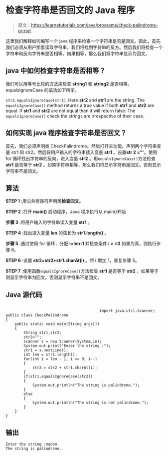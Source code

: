 # 检查字符串是否回文的 Java 程序

> 原文：<https://learnetutorials.com/java/programs/check-palindrome-or-not>

这里我们解释如何编写一个 java 程序来检查一个字符串是否是回文。因此，首先我们必须从用户那里读取字符串，我们将找到字符串的反方。然后我们将检查一个字符串和反向字符串是否相等。如果相等，那么我们将字符串显示为回文。

## java 中如何检查字符串是否相等？

我们可以用等号比较的方法来检查 **string1** 和 **string2** 是否相等。equalsIgnoreCase 的语法如下所示。

`str2.equalsIgnoreCase(str1);`Here **str2** and **str1** are the string. The `equalsIgnoreCase()` method returns a true value if both **str1** and **str2** are equal. If **str1** and **str2** are not equal then it will return false. The `equalsIgnoreCase()` check the strings are irrespective of their case.

## 如何实现 java 程序检查字符串是否回文？

首先，我们必须声明类 CheckPalindrome。然后打开主功能。声明两个字符串变量 str1 和 str2。然后将用户输入的字符串读入变量 **str1** 。设置**str 2 =“**”。使用 for 循环找出字符串的反向，进入变量 **str2** 。用`equalsIgnoreCase()`方法检查 **str1** 是否等于 **str2** 。如果字符串相等，那么我们将显示字符串是回文。否则显示字符串不是回文。

## 算法

**STEP 1** :用公共修饰符声明类**检查回文**。

**STEP 2** :打开 **main()** 启动程序，Java 程序执行从 main()开始

**步骤 3** :将用户输入的字符串读入变量 **str1** 。

**STEP 4** :找出进入变量 **len** 的弦长为 **str1.length()** 。

**步骤 5** :通过使用 for 循环，分配 **i=len-1** 并检查条件 **i > =0** 如果为真，则执行步骤 6。

**STEP 6** :设置 **str2=str2+str1.charAt(i)** 。将 **i** 增加 1，重复步骤 5。

**STEP 7** :使用函数`equalsIgnoreCase()`方法检查 **str1** 是否等于 **str2** ，如果等于则显示字符串为回文。否则显示字符串不是回文。

## Java 源代码

```

                                          import java.util.Scanner;
public class CheckPalindrome
{
    public static void main(String args[])
    {
        String str1,str2;
        str2="";
        Scanner s = new Scanner(System.in);
        System.out.print("Enter the string :");
        str1 = s.nextLine();
        int len = str1.length();
        for(int i = len - 1; i >= 0; i--)
        {
            str2 = str2 + str1.charAt(i);
        }
        if(str1.equalsIgnoreCase(str2))
        {
            System.out.println("The string is palindrome.");
        }
        else
        {
            System.out.println("The string is not palindrome.");
        }
    }
}

```

## 输出

```
Enter the string :madam
The string is palindrome.
```